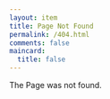 ```yaml
---
layout: item
title: Page Not Found
permalink: /404.html
comments: false
maincard:
  title: false
---
```

The Page was not found.